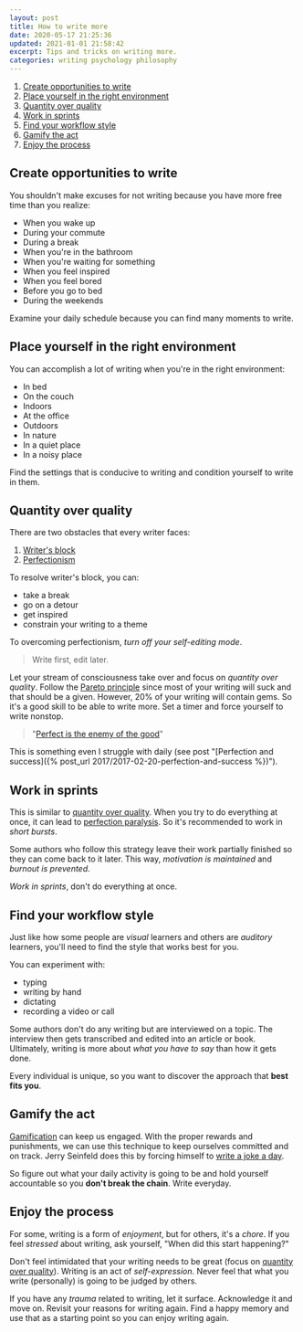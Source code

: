 ```yaml
---
layout: post
title: How to write more
date: 2020-05-17 21:25:36
updated: 2021-01-01 21:58:42
excerpt: Tips and tricks on writing more.
categories: writing psychology philosophy
---
```


1. [Create opportunities to write](#create-opportunities-to-write)
2. [Place yourself in the right environment](#place-yourself-in-the-right-environment)
3. [Quantity over quality](#quantity-over-quality)
4. [Work in sprints](#work-in-sprints)
5. [Find your workflow style](#find-your-workflow-style)
6. [Gamify the act](#gamify-the-act)
7. [Enjoy the process](#enjoy-the-process)

## Create opportunities to write

You shouldn't make excuses for not writing because you have more free time than you realize:

- When you wake up
- During your commute
- During a break
- When you're in the bathroom
- When you're waiting for something
- When you feel inspired
- When you feel bored
- Before you go to bed
- During the weekends

Examine your daily schedule because you can find many moments to write.

## Place yourself in the right environment

You can accomplish a lot of writing when you're in the right environment:

- In bed
- On the couch
- Indoors
- At the office
- Outdoors
- In nature
- In a quiet place
- In a noisy place

Find the settings that is conducive to writing and condition yourself to write in them.

## Quantity over quality

There are two obstacles that every writer faces:

1. [Writer's block](https://wikipedia.org/wiki/Writer%27s_block)
2. [Perfectionism](<https://wikipedia.org/wiki/Perfectionism_(psychology)>)

To resolve writer's block, you can:

- take a break
- go on a detour
- get inspired
- constrain your writing to a theme

To overcoming perfectionism, _turn off your self-editing mode_.

> Write first, edit later.

Let your stream of consciousness take over and focus on _quantity over quality_. Follow the [Pareto principle](https://wikipedia.org/wiki/Pareto_principle) since most of your writing will suck and that should be a given. However, 20% of your writing will contain gems. So it's a good skill to be able to write more. Set a timer and force yourself to write nonstop.

> "[Perfect is the enemy of the good](https://wikipedia.org/wiki/Perfect_is_the_enemy_of_good)"

This is something even I struggle with daily (see post "[Perfection and success]({% post_url 2017/2017-02-20-perfection-and-success %})").

## Work in sprints

This is similar to [quantity over quality](#quantity-over-quality). When you try to do everything at once, it can lead to [perfection paralysis](https://wikipedia.org/wiki/Analysis_paralysis). So it's recommended to work in _short bursts_.

Some authors who follow this strategy leave their work partially finished so they can come back to it later. This way, _motivation is maintained_ and _burnout is prevented_.

_Work in sprints_, don't do everything at once.

## Find your workflow style

Just like how some people are _visual_ learners and others are _auditory_ learners, you'll need to find the style that works best for you.

You can experiment with:

- typing
- writing by hand
- dictating
- recording a video or call

Some authors don't do any writing but are interviewed on a topic. The interview then gets transcribed and edited into an article or book. Ultimately, writing is more about _what you have to say_ than how it gets done.

Every individual is unique, so you want to discover the approach that **best fits you**.

## Gamify the act

[Gamification](https://wikipedia.org/wiki/Gamification) can keep us engaged. With the proper rewards and punishments, we can use this technique to keep ourselves committed and on track. Jerry Seinfeld does this by forcing himself to [write a joke a day](https://jamesclear.com/stop-procrastinating-seinfeld-strategy).

So figure out what your daily activity is going to be and hold yourself accountable so you **don't break the chain**. Write everyday.

## Enjoy the process

For some, writing is a form of _enjoyment_, but for others, it's a _chore_. If you feel _stressed_ about writing, ask yourself, "When did this start happening?"

Don't feel intimidated that your writing needs to be great (focus on [quantity over quality](#quantity-over-quality)). Writing is an act of _self-expression_. Never feel that what you write (personally) is going to be judged by others.

If you have any _trauma_ related to writing, let it surface. Acknowledge it and move on. Revisit your reasons for writing again. Find a happy memory and use that as a starting point so you can enjoy writing again.
